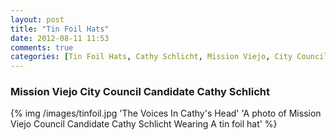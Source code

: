 ```yaml
---
layout: post
title: "Tin Foil Hats"
date: 2012-08-11 11:53
comments: true
categories: [Tin Foil Hats, Cathy Schlicht, Mission Viejo, City Council, Crazy]
---
```


### Mission Viejo City Council Candidate Cathy Schlicht
{% img /images/tinfoil.jpg 'The Voices In Cathy's Head' 'A photo of Mission Viejo Council Candidate Cathy Schlicht Wearing A tin foil hat' %}